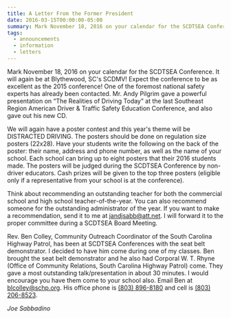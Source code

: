 ```yaml
---
title: A Letter From the Former President
date: 2016-03-15T00:00:00-05:00
summary: Mark November 18, 2016 on your calendar for the SCDTSEA Conference. It will again be at Blythewood, SC's SCDMV! Expect the conference to be as excellent as the 2015 conference! One of the foremost national safety experts has already been...
tags:
  - announcements
  - information
  - letters
---
```

Mark November 18, 2016 on your calendar for the SCDTSEA Conference. It will again be at Blythewood, SC's SCDMV! Expect the conference to be as excellent as the 2015 conference! One of the foremost national safety experts has already been contacted. Mr. Andy Pilgrim gave a powerful presentation on &ldquo;The Realities of Driving Today&rdquo; at the last Southeast Region American Driver & Traffic Safety Education Conference, and also gave out his new CD.

We will again have a poster contest and this year's theme will be DISTRACTED DRIVING. The posters should be done on regulation size posters (22x28). Have your students write the following on the back of the poster: their name, address and phone number, as well as the name of your school. Each school can bring up to eight posters that their 2016 students made. The posters will be judged during the SCDTSEA Conference by non-driver educators. Cash prizes will be given to the top three posters (eligible only if a representative from your school is at the conference).

Think about recommending an outstanding teacher for both the commercial school and high school teacher-of-the-year. You can also recommend someone for the outstanding administrator of the year. If you want to make a recommendation, send it to me at [jandjsabb@att.net](mailto:jandjsabb@att.net). I will forward it to the proper committee during a SCDTSEA Board Meeting.

Rev. Ben Colley, Community Outreach Coordinator of the South Carolina Highway Patrol, has been at SCDTSEA Conferences with the seat belt demonstrator. I decided to have him come during one of my classes. Ben brought the seat belt demonstrator and he also had Corporal W. T. Rhyne (Office of Community Relations, South Carolina Highway Patrol) come. They gave a most outstanding talk/presentation in about 30 minutes. I would encourage you have them come to your school also. Email Ben at [blcolley@schp.org](mailto:blcolley@schp.org). His office phone is [(803) 896-8180](tel:+18038968180) and cell is [(803) 206-8523](tel:+18032068523).

*Joe Sabbadino*

